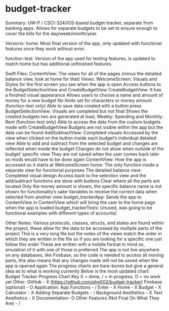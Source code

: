 # budget-tracker
Summary: UW-P / CSCI-324/IOS-based budget-tracker, separate from banking apps. Allows for separate budgets to be set to ensure enough to cover the bills for the day/week/month/year.

Versions:
home: Most final version of the app, only updated with functional features once they work without error.

function-test: Version of the app used for testing features, is updated to match home but has additional unfinished features.

Swift Files:
	ContentView:
The views for all of the pages (minus the detailed balance view, look at home for that)
Views:
	WelcomeScreen:
	Visuals and Styles for the first screen you see when the app is open
	Access buttons to the BudgetSelectionView and CreateBudgetView
CreateBudgetView:
	It has a finished visual appearance
	Allows users to choose a name and amount of money for a new budget
	No limits set for characters or money amount
	(function-test only) Able to save data created with a button press
BudgetSelectionView:
	Visuals are completed but not final
	Shows the created budgets two are generated at load, Weekly: Spending and 	Monthly: Rent
	(function-test only) Able to access the data from the custom budgets made 	with CreateBudgetView
	Budgets are not visible within the app but the data can be found
AddSubtractView:
		Completed visuals
		Accessed by the view when clicked on the button inside each 			budget’s individual detailed view
		Able to add and subtract from the selected budget and changes are 		reflected when inside the budget
		Changes do not show when outside of the budget’ specific  view
		They are not saved when the user comes back later so mods would have to be done again
ContentView:
How the app is accessed so it starts at WelcomeScreen
	home:
The only function inside a separate view for functional purposes
The detailed balance view:
Completed visual design
Access back to the selection view and the add/subtract functions are done with buttons
Clear where all the parts are located
Only the money amount is shown, the specific balance name is not shown for functionality’s sake
Variables to receive the correct data when selected from another view
	budget_trackerApp:
Sends the app to ContentView in ContentView which will bring the user to the home page when the app is loaded
budget_trackerTests: 
Unused, was going to be functional examples with different types of accounts) 

Other Notes:
Various protocols, classes, structs, and states are found within the project, these allow for the data to be accessed by multiple parts of the project
This is a very long file but the notes of the views match the order in which they are written in the file so if you are looking for a specific one just follow this order
These are written with a mobile format in mind so, emulation of it with one of those is preferred
The app is not live anywhere on any databases, like Firebase, so the code is needed to access all moving parts, this also means that any changes made will not be saved when the app is opened again
The progress charts are bare-bones but give a general idea as to what is working currently
Below is the most updated chart:
Budget Tracker Progress Chart
Key X = done, / = in progress, O = no work yet
Other:
GitHub - X (https://github.com/ahe002/budget-tracker)
Firebase (optional) - O
Application:
App Functions - /
Enter - X
Home - X
Budget - X
Calculator - X
Adding Separate Budgets - /
Background Aesthetics - X
Text Aesthetics - X
Documentation- O
Other Features (Not Final On What They Are) - /

